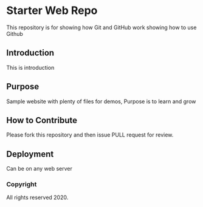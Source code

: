 # Starter Web Repo

This repository is for showing how Git and GitHub work showing how to use Github

## Introduction
This is introduction

## Purpose

Sample website with plenty of files for demos, Purpose is to learn and grow

## How to Contribute

Please fork this repository and then issue PULL request for review.

## Deployment
Can be on any web server

### Copyright

All rights reserved 2020.